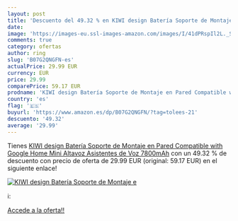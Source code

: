 ```yaml
---
layout: post
title: 'Descuento del 49.32 % en KIWI design Batería Soporte de Montaje e'
date: 
image: 'https://images-eu.ssl-images-amazon.com/images/I/41dPRspIl2L._SL200_.jpg'
comments: true
category: ofertas
author: ring
slug: 'B07G2QNGFN-es'
actualPrice: 29.99 EUR
currency: EUR
price: 29.99
comparePrice: 59.17 EUR
prodname: 'KIWI design Batería Soporte de Montaje en Pared Compatible with Google Home Mini Altavoz Asistentes de Voz  7800mAh'
country: 'es'
flag: '🇪🇸'
buyurl: 'https://www.amazon.es/dp/B07G2QNGFN/?tag=tolees-21'
descuento: '49.32'
average: '29.99'
---
```


Tienes [KIWI design Batería Soporte de Montaje en Pared Compatible with Google Home Mini Altavoz Asistentes de Voz  7800mAh](https://www.amazon.es/dp/B07G2QNGFN/?tag=tolees-21) con un 49.32 % de descuento con precio de oferta de 29.99 EUR (original: 59.17 EUR) en el siguiente enlace!

[![KIWI design Batería Soporte de Montaje e](https://images-eu.ssl-images-amazon.com/images/I/41dPRspIl2L._SL200_.jpg)](https://www.amazon.es/dp/B07G2QNGFN/?tag=tolees-21)

ℹ️:


[Accede a la oferta!!](https://www.amazon.es/dp/B07G2QNGFN/?tag=tolees-21)

